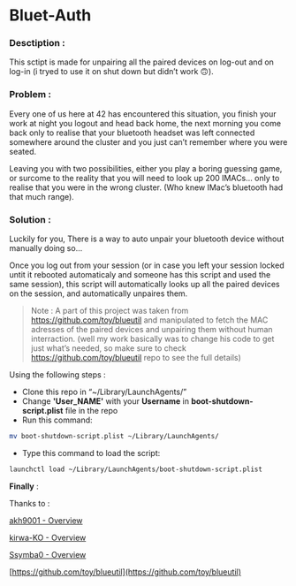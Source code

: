 
# Bluet-Auth

### **Desctiption :**

This sctipt is made for unpairing all the paired devices on log-out and on log-in (i tryed to use it on shut down but didn’t work 🙃).

### **Problem :**

Every one of us here at 42 has encountered this situation, you finish your work at night you logout and head back home, the next morning you come back only to realise that your bluetooth headset was left connected somewhere around the cluster and you just can’t remember where you were seated.

Leaving you with two possibilities, either you play a boring guessing game, or surcome to the reality that you will need to look up 200 IMACs… only to realise that you were in the wrong cluster. (Who knew IMac’s bluetooth had that much range).

### **Solution :**

Luckily for you, There is a way to auto unpair your bluetooth device without manually doing so…

Once you log out from your session (or in case you left your session locked untit it rebooted automaticaly and someone has this script and used the same session), this script will automatically looks up all the paired devices on the session, and automatically unpaires them.

> Note : A part of this project was taken from https://github.com/toy/blueutil and manipulated to fetch the MAC adresses of the paired devices and unpairing them without human interraction. (well my work basically was to change his code to get just what’s needed, so make sure to check https://github.com/toy/blueutil repo to see the full details)
> 

Using the following steps :

- Clone this repo in “~/Library/LaunchAgents/”
- Change **'User_NAME'** with your **Username** in **boot-shutdown-script.plist** file in the repo
- Run this command:

```bash
mv boot-shutdown-script.plist ~/Library/LaunchAgents/
```

- Type this command to load the script:

```bash
launchctl load ~/Library/LaunchAgents/boot-shutdown-script.plist
```

**Finally** :

Thanks to :

[akh9001 - Overview](https://github.com/akh9001)

[kirwa-KO - Overview](https://github.com/kirwa-KO)

[Ssymba0 - Overview](https://github.com/Ssymba0)

[https://github.com/toy/blueutil](https://github.com/toy/blueutil)